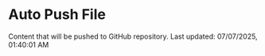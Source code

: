 # Auto Push File

Content that will be pushed to GitHub repository.
Last updated: 07/07/2025, 01:40:01 AM
